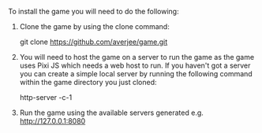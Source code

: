 To install the game you will need to do the following:

1. Clone the game by using the clone command: 

   git clone https://github.com/averjee/game.git


2. You will need to host the game on a server to run the game as the game uses Pixi JS which needs a web host to  run.  If you haven't got a server you can create a simple local  server by running the following command within the game directory you just cloned:

   http-server -c-1


3. Run the game using the available servers generated e.g. http://127.0.0.1:8080

